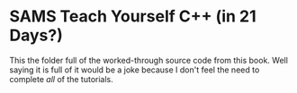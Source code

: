 SAMS Teach Yourself C++ (in 21 Days?)
=====================================

This the folder full of the worked-through source code from this book. Well saying it is full of it would be a joke because I don't feel the need to complete _all_ of the tutorials.
